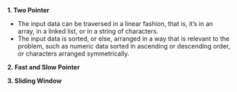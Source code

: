 **1. Two Pointer**

 - The input data can be traversed in a linear fashion, that is, it’s in an array, in a linked list, or in a string of characters.
 - The input data is sorted, or else, arranged in a way that is relevant to the problem, such as numeric data sorted in ascending or descending order, or characters arranged symmetrically.
  
**2. Fast and Slow Pointer**

**3. Sliding Window**
